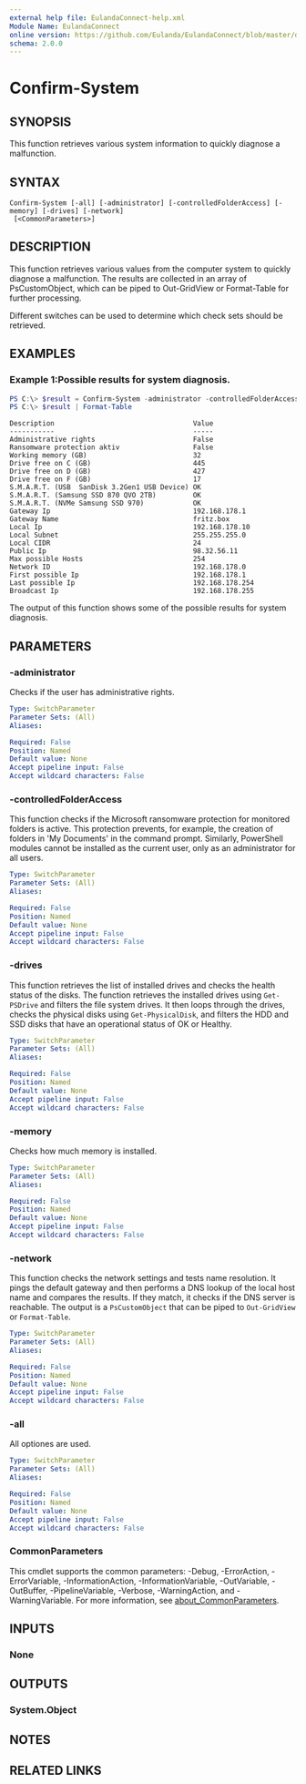```yaml
---
external help file: EulandaConnect-help.xml
Module Name: EulandaConnect
online version: https://github.com/Eulanda/EulandaConnect/blob/master/docs/Confirm-System.md
schema: 2.0.0
---
```


# Confirm-System

## SYNOPSIS
This function retrieves various system information to quickly diagnose a malfunction.

## SYNTAX

```
Confirm-System [-all] [-administrator] [-controlledFolderAccess] [-memory] [-drives] [-network]
 [<CommonParameters>]
```

## DESCRIPTION
This function retrieves various values from the computer system to quickly diagnose a malfunction. The results are collected in an array of PsCustomObject, which can be piped to Out-GridView or Format-Table for further processing.

Different switches can be used to determine which check sets should be retrieved.

## EXAMPLES

### Example 1:Possible results for system diagnosis.
```powershell
PS C:\> $result = Confirm-System -administrator -controlledFolderAccess -memory -drives -network
PS C:\> $result | Format-Table
```

```
Description                                  Value
-----------                                  -----
Administrative rights                        False
Ransomware protection aktiv                  False
Working memory (GB)                          32
Drive free on C (GB)                         445
Drive free on D (GB)                         427
Drive free on F (GB)                         17
S.M.A.R.T. (USB  SanDisk 3.2Gen1 USB Device) OK
S.M.A.R.T. (Samsung SSD 870 QVO 2TB)         OK
S.M.A.R.T. (NVMe Samsung SSD 970)            OK
Gateway Ip                                   192.168.178.1
Gateway Name                                 fritz.box
Local Ip                                     192.168.178.10
Local Subnet                                 255.255.255.0
Local CIDR                                   24
Public Ip                                    98.32.56.11
Max possible Hosts                           254
Network ID                                   192.168.178.0
First possible Ip                            192.168.178.1
Last possible Ip                             192.168.178.254
Broadcast Ip                                 192.168.178.255
```

The output of this function shows some of the possible results for system diagnosis.

## PARAMETERS

### -administrator
Checks if the user has administrative rights.

```yaml
Type: SwitchParameter
Parameter Sets: (All)
Aliases:

Required: False
Position: Named
Default value: None
Accept pipeline input: False
Accept wildcard characters: False
```

### -controlledFolderAccess
This function checks if the Microsoft ransomware protection for monitored folders is active. This protection prevents, for example, the creation of folders in 'My Documents' in the command prompt. Similarly, PowerShell modules cannot be installed as the current user, only as an administrator for all users.

```yaml
Type: SwitchParameter
Parameter Sets: (All)
Aliases:

Required: False
Position: Named
Default value: None
Accept pipeline input: False
Accept wildcard characters: False
```

### -drives
This function retrieves the list of installed drives and checks the health status of the disks. The function retrieves the installed drives using `Get-PSDrive` and filters the file system drives. It then loops through the drives, checks the physical disks using `Get-PhysicalDisk`, and filters the HDD and SSD disks that have an operational status of OK or Healthy. 

```yaml
Type: SwitchParameter
Parameter Sets: (All)
Aliases:

Required: False
Position: Named
Default value: None
Accept pipeline input: False
Accept wildcard characters: False
```

### -memory
Checks how much memory is installed.

```yaml
Type: SwitchParameter
Parameter Sets: (All)
Aliases:

Required: False
Position: Named
Default value: None
Accept pipeline input: False
Accept wildcard characters: False
```

### -network
This function checks the network settings and tests name resolution. It pings the default gateway and then performs a DNS lookup of the local host name and compares the results. If they match, it checks if the DNS server is reachable. The output is a `PsCustomObject` that can be piped to `Out-GridView` or `Format-Table`.

```yaml
Type: SwitchParameter
Parameter Sets: (All)
Aliases:

Required: False
Position: Named
Default value: None
Accept pipeline input: False
Accept wildcard characters: False
```

### -all
All optiones are used.

```yaml
Type: SwitchParameter
Parameter Sets: (All)
Aliases:

Required: False
Position: Named
Default value: None
Accept pipeline input: False
Accept wildcard characters: False
```

### CommonParameters
This cmdlet supports the common parameters: -Debug, -ErrorAction, -ErrorVariable, -InformationAction, -InformationVariable, -OutVariable, -OutBuffer, -PipelineVariable, -Verbose, -WarningAction, and -WarningVariable. For more information, see [about_CommonParameters](http://go.microsoft.com/fwlink/?LinkID=113216).

## INPUTS

### None

## OUTPUTS

### System.Object
## NOTES

## RELATED LINKS
